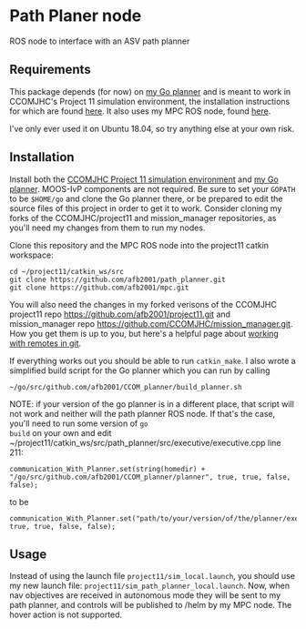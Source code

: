 # Path Planer node
ROS node to interface with an ASV path planner

## Requirements
This package depends (for now) on <a href="https://github.com/afb2001/CCOM_planner">my Go planner</a> and is meant to work in CCOMJHC's Project 11 simulation environment, the installation instructions for which are found <a href="https://github.com/CCOMJHC/project11_documentation/blob/master/SettingUpASimulationEnvironment.md">here</a>. It also uses my MPC ROS node, found <a href="https://github.com/afb2001/mpc">here</a>.

I've only ever used it on Ubuntu 18.04, so try anything else at your own risk.

## Installation
Install both the <a href="https://github.com/CCOMJHC/project11_documentation/blob/master/SettingUpASimulationEnvironment.md">CCOMJHC Project 11 simulation environment</a> and <a href="https://github.com/afb2001/CCOM_planner">my Go planner</a>. MOOS-IvP components  are not required. Be sure to set your <code>GOPATH</code> to be <code>$HOME/go</code> and clone the Go planner there, or be prepared to edit the source files of this project in order to get it to work. Consider cloning my forks of the CCOMJHC/project11 and mission_manager repositories, as you'll need my changes from them to run my nodes.

Clone this repository and the MPC ROS node into the project11 catkin workspace:
```
cd ~/project11/catkin_ws/src
git clone https://github.com/afb2001/path_planner.git
git clone https://github.com/afb2001/mpc.git
```

You will also need the changes in my forked verisons of the CCOMJHC project11 repo https://github.com/afb2001/project11.git and mission_manager repo https://github.com/CCOMJHC/mission_manager.git. How you get them is up to you, but here's a helpful page about <a href="https://git-scm.com/book/en/v2/Git-Basics-Working-with-Remotes">working with remotes in git</a>.

If everything works out you should be able to run <code>catkin_make</code>. I also wrote a simplified build script for the Go planner which you can run by calling
```
~/go/src/github.com/afb2001/CCOM_planner/build_planner.sh
```

NOTE: if your version of the go planner is in a different place, that script will not work and neither will the path planner ROS node. If that's the case, you'll need to run some version of <code>go build</code> on your own and edit ~/project11/catkin_ws/src/path_planner/src/executive/executive.cpp line 211:
```
communication_With_Planner.set(string(homedir) + "/go/src/github.com/afb2001/CCOM_planner/planner", true, true, false, false);
```
to be
```
communication_With_Planner.set("path/to/your/version/of/the/planner/executable", true, true, false, false);
```

## Usage
Instead of using the launch file <code>project11/sim_local.launch</code>, you should use my new launch file: <code>project11/sim_path_planner_local.launch</code>. Now, when nav objectives are received in autonomous mode they will be sent to my path planner, and controls will be published to /helm by my MPC node. The hover action is not supported. 
